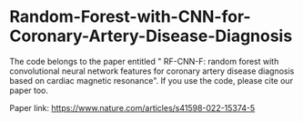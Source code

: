 # Random-Forest-with-CNN-for-Coronary-Artery-Disease-Diagnosis
The code belongs to the paper entitled " RF-CNN-F: random forest with convolutional neural network features for coronary artery disease diagnosis based on cardiac magnetic resonance".
If you use the code, please cite our paper too.

Paper link:
https://www.nature.com/articles/s41598-022-15374-5




